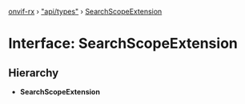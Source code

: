[onvif-rx](../README.md) › ["api/types"](../modules/_api_types_.md) › [SearchScopeExtension](_api_types_.searchscopeextension.md)

# Interface: SearchScopeExtension

## Hierarchy

* **SearchScopeExtension**
